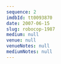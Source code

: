 ```yaml
---
sequence: 2
imdbId: tt0093870
date: 2007-06-15
slug: robocop-1987
medium: null
venue: null
venueNotes: null
mediumNotes: null
---
```


